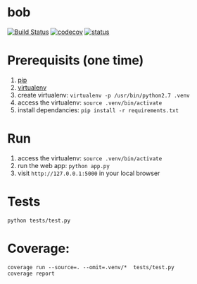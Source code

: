 # bob
[![Build Status](https://semaphoreci.com/api/v1/ahmad88me/bob/branches/master/badge.svg)](https://semaphoreci.com/ahmad88me/bob)
[![codecov](https://codecov.io/gh/oeg-upm/bob/branch/master/graph/badge.svg)](https://codecov.io/gh/oeg-upm/bob)
[![status](https://img.shields.io/badge/status-under%20development-ff69b4.svg)](https://github.com/oeg-upm/bob)

# Prerequisits (one time)
1. [pip](https://pip.pypa.io/en/stable/installing/) 
2. [virtualenv](https://virtualenv.pypa.io/en/latest/)
3. create virtualenv: `virtualenv -p /usr/bin/python2.7 .venv`
4. access the virtualenv: `source .venv/bin/activate`
5. install dependancies: `pip install -r requirements.txt`


# Run
1.  access the virtualenv: `source .venv/bin/activate`
2.  run the web app: `python app.py`
3.  visit `http://127.0.0.1:5000` in your local browser


# Tests
```
python tests/test.py
```
# Coverage: 
```
coverage run --source=. --omit=.venv/*  tests/test.py
coverage report
```

